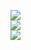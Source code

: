 
![](https://github-readme-stats.vercel.app/api?username=lilianaplaton&theme=default&hide_border=true&include_all_commits=false&count_private=false)<br/>
![](https://github-readme-streak-stats.herokuapp.com/?user=lilianaplaton&theme=default&hide_border=true)<br/>
![](https://github-readme-stats.vercel.app/api/top-langs/?username=lilianaplaton&theme=default&hide_border=true&include_all_commits=false&count_private=false&layout=compact)

<!-- Proudly created with GPRM ( https://gprm.itsvg.in ) -->
